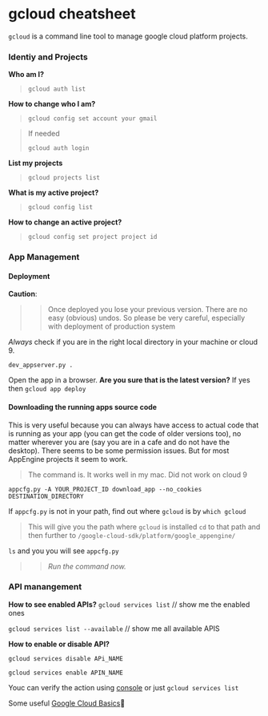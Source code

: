 # gcloud cheatsheet



`gcloud` is a command line tool to manage google cloud platform projects.

### Identiy and Projects

**Who am I?**
>`gcloud auth list`

**How to change who I am?**

>`gcloud config set account your gmail`

> If needed
>
>`gcloud auth login`

**List my projects**
>`gcloud projects list`

**What is my active project?**
>`gcloud config list`

**How to change an active project?**

>`gcloud config set project project id`

### App Management

#### Deployment
**Caution**:
>> Once deployed you lose your previous version. There are no easy (obvious) undos. So please be very
>> careful, especially with deployment of production system

_Always_ check if you are in the right local directory in your machine or cloud 9.

`dev_appserver.py .`

Open the app in a browser.
	 **Are you sure that is the latest version?**
	 If yes then `gcloud app deploy`

#### Downloading the running apps source code 
This is very useful because you can always have access to actual code that is running as your app (you can get the code of older versions too), no matter wherever you are (say you are in a cafe and do not have the desktop). There seems to be
some permission issues. But for most AppEngine projects it seem to work.

>The command is. It works well in my mac. Did not work on cloud 9

`appcfg.py -A YOUR_PROJECT_ID download_app --no_cookies  DESTINATION_DIRECTORY`

If `appcfg.py` is not in your path, find out where `gcloud` is by `which gcloud`

> This will give you the path where `gcloud` is installed
`cd` to that path and then further to `/google-cloud-sdk/platform/google_appengine/`

`ls` and you you will see `appcfg.py`

>>_Run the command now._

### API manangement

**How to see enabled APIs?**
`gcloud services list` // show me the enabled ones

`gcloud services list --available` // show me all available APIS

**How to enable or disable API?**

`gcloud services disable APi_NAME`

`gcloud services enable APIN_NAME`

Youc can verify the action using  [console](https://console.cloud.google.com/apis/dashboard)
or just  `gcloud services list`

Some useful [Google Cloud Basics](google_basics)
